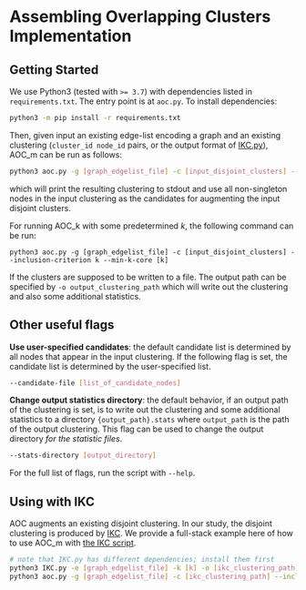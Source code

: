 # Assembling Overlapping Clusters Implementation

## Getting Started

We use Python3 (tested with `>= 3.7`) with dependencies listed in `requirements.txt`. The entry point is at `aoc.py`. To install dependencies:

```bash
python3 -m pip install -r requirements.txt
```

Then, given input an existing edge-list encoding a graph
and an existing clustering (`cluster_id node_id` pairs, or the output format of [IKC.py](https://github.com/chackoge/ERNIE_Plus/tree/master/Illinois/clustering/eleanor/code)),
AOC_m can be run as follows:

```bash
python3 aoc.py -g [graph_edgelist_file] -c [input_disjoint_clusters] --inclusion-criterion mcd
```

which will print the resulting clustering to stdout and use all non-singleton nodes in the input clustering as the candidates for augmenting the input disjoint clusters.

For running AOC_k with some predetermined $k$, the following command can be run:

```
python3 aoc.py -g [graph_edgelist_file] -c [input_disjoint_clusters] --inclusion-criterion k --min-k-core [k]
```

If the clusters are supposed to be written to a file. The output path can be specified by `-o output_clustering_path` which will write out the clustering and also some additional statistics.

## Other useful flags

**Use user-specified candidates**: the default candidate list is determined by all nodes that appear in the input clustering. If the following flag is set, the candidate list is determined by the user-specified list.

```bash
--candidate-file [list_of_candidate_nodes]
```

**Change output statistics directory**: the default behavior, if an output path of the clustering is set, is to write out the clustering and some additional statistics to a directory `{output_path}.stats` where `output_path` is the path of the output clustering. This flag can be used to change the output directory *for the statistic files*.

```bash
--stats-directory [output_directory]
```

For the full list of flags, run the script with ```--help```.

## Using with IKC

AOC augments an existing disjoint clustering. In our study, the disjoint clustering is produced by [IKC](https://direct.mit.edu/qss/article/3/1/289/109629/Center-periphery-structure-in-research-communities). We provide a full-stack example here of how to use AOC_m with [the IKC script](https://github.com/chackoge/ERNIE_Plus/tree/master/Illinois/clustering/eleanor/code).

```bash
# note that IKC.py has different dependencies; install them first
python3 IKC.py -e [graph_edgelist_file] -k [k] -o [ikc_clustering_path]
python3 aoc.py -g [graph_edgelist_file] -c [ikc_clustering_path] --inclusion-criterion mcd
```